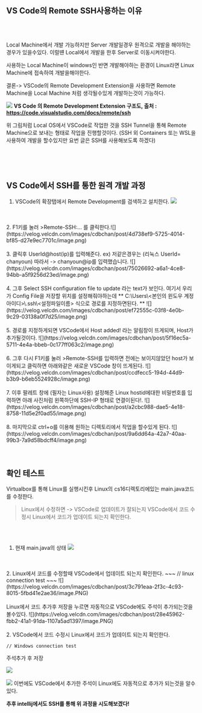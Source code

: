 ## VS Code의 Remote SSH사용하는 이유 
</br>
</br>

Local Machine에서 개발 가능하지만 Server 개발일경우 원격으로 개발을 해야하는 경우가 있을수있다. 이럴떈 Local에서 개발을 한후 Server로 이동시켜야한다.  

사용하는 Local Machine이 windows인 반면 개발해야하는 환경이 Linux라면 Linux Machine에 접속하여 개발을해야한다. 


결론-> VSCode의 Remote Development Extension을 사용하면 Remote Machine을 Local Machine 처럼 생각될수있게 개발하는것이 가능하다. 

![](https://velog.velcdn.com/images/cdbchan/post/6e0c5d4d-7b75-451a-bded-b08e18472c05/image.PNG)
**VS Code 의 Remote Development Extension 구조도, 출처 : https://code.visualstudio.com/docs/remote/ssh** 

위 그림처럼 Local OS에서 VSCode로 작업한 것을 SSH Tunnel을 통해 Remote Machine으로 보내는 형태로 작업을 진행할것이다. 
(SSH 외 Containers 또는 WSL을 사용하여 개발을 할수있지만 요번 글은 SSH를 사용해보도록 하겠다)

</br>
</br>
</br>

## VS Code에서 SSH를 통한 원격 개발 과정

1. VSCode의 확장탭에서 Remote Development를 검색하고 설치한다. ![](https://velog.velcdn.com/images/cdbchan/post/78e6f327-c54f-4f4b-acce-0418a3134155/image.PNG)  
</br>
</br>
2. F1키를 눌러 >Remote-SSH:... 를 클릭한다.![](https://velog.velcdn.com/images/cdbchan/post/4d738ef9-5725-4014-bf85-d27e9ec7701c/image.png)
</br>
</br>
3. 클릭후 UserId@host(ip)를 입력해준다.
ex) 저같은경우는 (리눅스 UserId= chanyoun)
따라서 -> chanyoun@ip를 입력했습니다.
![](https://velog.velcdn.com/images/cdbchan/post/75026692-a6a1-4ce8-94bb-a5f9256d23ed/image.png)
</br>
</br>
4. 그후 Select SSH configuration file to update 라는 text가 보인다. 여기서 우리가 Config File을 저장할 위치를 설정해줘야하는데  
** C:\Users\<본인의 윈도우 계정 아이디>\.ssh\<설정파일이름> 식으로 경로를 지정하면된다.  ** 
![](https://velog.velcdn.com/images/cdbchan/post/ef72555c-03f8-4e0b-9c29-03138a0f7d25/image.png)
</br>
</br>
5. 경로를 지정하게되면 VSCode에서 Host added! 라는 알림창이 뜨게되며, Host가 추가될것이다.
![](https://velog.velcdn.com/images/cdbchan/post/5f16ec5a-5711-4e4a-bbeb-0c177ff063c2/image.png)
</br>
</br>
6. 그후 다시 F1키를 눌러 >Remote-SSH를 입력하면 전에는 보이지않았던 host가 보이게되고 클릭하면 아래와같은 새로운 VSCode 창이 뜨게된다. 
![](https://velog.velcdn.com/images/cdbchan/post/ccdfecc5-194d-44d9-b3b9-b6eb5524928c/image.png)
</br>
</br>
7. 이후 팔레트 창에 (필자는 Linux사용) 설정해준 Linux hostid에대한 비밀번호를 입력하면
아래 사진처럼 왼쪽하단에 SSH-IP 형태로 연결이된다!.
![](https://velog.velcdn.com/images/cdbchan/post/a2cbc988-dae5-4e18-8758-11d5e2f0ad55/image.png)
</br>
</br>
8. 마지막으로 ctrl+o를 이용해 원하는 디렉토리에서 작업을 할수있게 된다. ![](https://velog.velcdn.com/images/cdbchan/post/9a6dd64a-42a7-40aa-99b3-7a9d58bdcff4/image.png)

</br>
</br>
</br>


## 확인 테스트

Virtualbox를 통해 Linux를 실행시킨후 Linux의 cs16디렉토리에있는 main.java코드를 수정한다.

>Linux에서 수정하면 -> VSCode로 업데이트가 잘되는지
>VSCode에서 코드 수정시 Linux에서 코드가 업데이트 되는지 확인한다. 
</br>
</br>

1. 현재 main.java의 상태
![](https://velog.velcdn.com/images/cdbchan/post/dfb19d0e-6efe-4bc6-b65c-ae860f2b5750/image.PNG)
</br>
</br>
2. Linux에서 코드를 수정할때 VSCode에서 업데이트 되는지 확인한다. 
~~~ 
// linux connection test 
~~~
![](https://velog.velcdn.com/images/cdbchan/post/3c791eaa-2f3c-4c93-8015-5fbd41e2ae36/image.PNG)
</br>
</br>
Linux에서 코드 추가후 저장을 누르면 자동적으로 VSCode에도 주석이 추가되는것을 볼수있다.  
![](https://velog.velcdn.com/images/cdbchan/post/28e45962-fbb2-41a1-91da-1107a5ad1397/image.PNG)
</br>
</br>
2.  VSCode에서 코드 수정시 Linux에서 코드가 업데이트 되는지 확인한다. 

~~~
// Windows connection test 
~~~
주석추가 후 저장

![](https://velog.velcdn.com/images/cdbchan/post/7dbea288-f530-4213-9055-09031e7097ec/image.PNG)
</br>
</br>
![](https://velog.velcdn.com/images/cdbchan/post/1c6cdacf-9e21-4a80-874e-b078d04035d4/image.PNG)
이번에도 VSCode에서 추가한 주석이 Linux에도 자동적으로 추가가 되는것을 알수있다. 


**추후 intellij에서도 SSH를 통해 위 과정을 시도해보겠다!**
